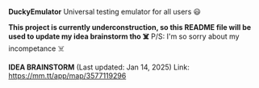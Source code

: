 **DuckyEmulator**
Universal testing emulator for all users 😃

**This project is currently underconstruction, so this README file will be used to update my idea brainstorm tho ☠️**
P/S: I'm so sorry about my incompetance ☠️

**IDEA BRAINSTORM** (Last updated: Jan 14, 2025)
Link: https://mm.tt/app/map/3577119296